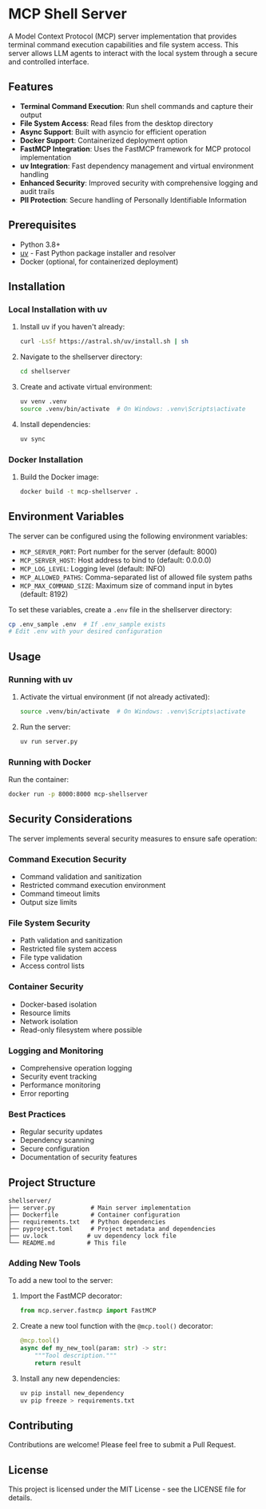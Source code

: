 # MCP Shell Server

A Model Context Protocol (MCP) server implementation that provides terminal command execution capabilities and file system access. This server allows LLM agents to interact with the local system through a secure and controlled interface.

## Features

- **Terminal Command Execution**: Run shell commands and capture their output
- **File System Access**: Read files from the desktop directory
- **Async Support**: Built with asyncio for efficient operation
- **Docker Support**: Containerized deployment option
- **FastMCP Integration**: Uses the FastMCP framework for MCP protocol implementation
- **uv Integration**: Fast dependency management and virtual environment handling
- **Enhanced Security**: Improved security with comprehensive logging and audit trails
- **PII Protection**: Secure handling of Personally Identifiable Information

## Prerequisites

- Python 3.8+
- [uv](https://github.com/astral-sh/uv) - Fast Python package installer and resolver
- Docker (optional, for containerized deployment)

## Installation

### Local Installation with uv

1. Install uv if you haven't already:

   ```bash
   curl -LsSf https://astral.sh/uv/install.sh | sh
   ```

2. Navigate to the shellserver directory:

   ```bash
   cd shellserver
   ```

3. Create and activate virtual environment:

   ```bash
   uv venv .venv
   source .venv/bin/activate  # On Windows: .venv\Scripts\activate
   ```

4. Install dependencies:

   ```bash
   uv sync
   ```

### Docker Installation

1. Build the Docker image:

   ```bash
   docker build -t mcp-shellserver .
   ```

## Environment Variables

The server can be configured using the following environment variables:

- `MCP_SERVER_PORT`: Port number for the server (default: 8000)
- `MCP_SERVER_HOST`: Host address to bind to (default: 0.0.0.0)
- `MCP_LOG_LEVEL`: Logging level (default: INFO)
- `MCP_ALLOWED_PATHS`: Comma-separated list of allowed file system paths
- `MCP_MAX_COMMAND_SIZE`: Maximum size of command input in bytes (default: 8192)

To set these variables, create a `.env` file in the shellserver directory:

```bash
cp .env_sample .env  # If .env_sample exists
# Edit .env with your desired configuration
```

## Usage

### Running with uv

1. Activate the virtual environment (if not already activated):

   ```bash
   source .venv/bin/activate  # On Windows: .venv\Scripts\activate
   ```

2. Run the server:

   ```bash
   uv run server.py
   ```

### Running with Docker

Run the container:

```bash
docker run -p 8000:8000 mcp-shellserver
```

## Security Considerations

The server implements several security measures to ensure safe operation:

### Command Execution Security

- Command validation and sanitization
- Restricted command execution environment
- Command timeout limits
- Output size limits

### File System Security

- Path validation and sanitization
- Restricted file system access
- File type validation
- Access control lists

### Container Security

- Docker-based isolation
- Resource limits
- Network isolation
- Read-only filesystem where possible

### Logging and Monitoring

- Comprehensive operation logging
- Security event tracking
- Performance monitoring
- Error reporting

### Best Practices

- Regular security updates
- Dependency scanning
- Secure configuration
- Documentation of security features

## Project Structure

```text
shellserver/
├── server.py          # Main server implementation
├── Dockerfile         # Container configuration
├── requirements.txt   # Python dependencies
├── pyproject.toml     # Project metadata and dependencies
├── uv.lock           # uv dependency lock file
└── README.md         # This file
```

### Adding New Tools

To add a new tool to the server:

1. Import the FastMCP decorator:

   ```python
   from mcp.server.fastmcp import FastMCP
   ```

2. Create a new tool function with the `@mcp.tool()` decorator:

   ```python
   @mcp.tool()
   async def my_new_tool(param: str) -> str:
       """Tool description."""
       return result
   ```

3. Install any new dependencies:

   ```bash
   uv pip install new_dependency
   uv pip freeze > requirements.txt
   ```

## Contributing

Contributions are welcome! Please feel free to submit a Pull Request.

## License

This project is licensed under the MIT License - see the LICENSE file for details.
